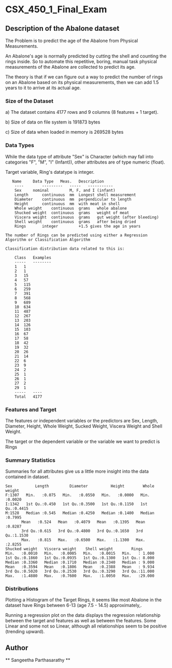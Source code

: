# CSX_450_1_Final_Exam


## Description of the Abalone dataset


  The Problem is to predict the age of the Abalone from Physical Measurements.
  
  An Abalone's age is normally predicted by cutting the shell and counting the rings inside. So to automate this repetitive, boring, manual task physical measurements of the Abalone are collected to predict its age.

  The theory is that if we can figure out a way to predict the number of rings on an Abalone based on its physical measurements, then we can add 1.5 years to it to arrive at its actual age.



### Size of the Dataset

  a) The dataset contains 4177 rows and 9 columns (8 features + 1 target).
  
  b) Size of data on file system is 191873 bytes
  
  c) Size of data when loaded in memory is 269528 bytes



### Data Types

   While the data type of attribute "Sex" is Character (which may fall into categories "F", "M", "I" (Infant)), other attributes are of type numeric (float).

   Target variable, Ring's datatype is integer.
   
       Name		Data Type	Meas.	Description
        ----		---------	-----	-----------
        Sex		nominal			M, F, and I (infant)
        Length		continuous	mm	Longest shell measurement
        Diameter	continuous	mm	perpendicular to length
        Height		continuous	mm	with meat in shell
        Whole weight	continuous	grams	whole abalone
        Shucked weight	continuous	grams	weight of meat
        Viscera weight	continuous	grams	gut weight (after bleeding)
        Shell weight	continuous	grams	after being dried
        Rings		integer			+1.5 gives the age in years
    
    The number of Rings can be predicted using either a Regression Algorithm or Classification Algorithm
    
    Classification distribution data related to this is:
    
        Class	Examples
        -----	--------
        1	1
        2	1
        3	15
        4	57
        5	115
        6	259
        7	391
        8	568
        9	689
        10	634
        11	487
        12	267
        13	203
        14	126
        15	103
        16	67
        17	58
        18	42
        19	32
        20	26
        21	14
        22	6
        23	9
        24	2
        25	1
        26	1
        27	2
        29	1
        -----	----
        Total	4177
    
    
    
### Features and Target

   The features or independent variables or the predictors are Sex, Length, Diameter, Height, Whole Weight, Sucked Weight, Viscera Weight and Shell Weight.

   The target or the dependent variable or the variable we want to predict is Rings
   
   
### Summary Statistics
  
   Summaries for all attributes give us a little more insight into the data contained in dataset. 
   
   ```
  Sex          Length         Diameter          Height        Whole weight   
 F:1307   Min.   :0.075   Min.   :0.0550   Min.   :0.0000   Min.   :0.0020  
 I:1342   1st Qu.:0.450   1st Qu.:0.3500   1st Qu.:0.1150   1st Qu.:0.4415  
 M:1528   Median :0.545   Median :0.4250   Median :0.1400   Median :0.7995  
          Mean   :0.524   Mean   :0.4079   Mean   :0.1395   Mean   :0.8287  
          3rd Qu.:0.615   3rd Qu.:0.4800   3rd Qu.:0.1650   3rd Qu.:1.1530  
          Max.   :0.815   Max.   :0.6500   Max.   :1.1300   Max.   :2.8255  
 Shucked weight   Viscera weight    Shell weight        Rings       
 Min.   :0.0010   Min.   :0.0005   Min.   :0.0015   Min.   : 1.000  
 1st Qu.:0.1860   1st Qu.:0.0935   1st Qu.:0.1300   1st Qu.: 8.000  
 Median :0.3360   Median :0.1710   Median :0.2340   Median : 9.000  
 Mean   :0.3594   Mean   :0.1806   Mean   :0.2388   Mean   : 9.934  
 3rd Qu.:0.5020   3rd Qu.:0.2530   3rd Qu.:0.3290   3rd Qu.:11.000  
 Max.   :1.4880   Max.   :0.7600   Max.   :1.0050   Max.   :29.000  
   ```
   

### Distributions

   Plotting a Histogram of the Target Rings, it seems like most Abalone in the dataset have Rings between 6-13 (age 7.5 - 14.5) approximately,.

  Running a regression plot on the data displays the regression relationship between the target and features as well as between the features. Some Linear and some not so Linear, although all relationships seem to be positive (trending upward).


   
## Author
   
   **  Sangeetha Parthasarathy  **